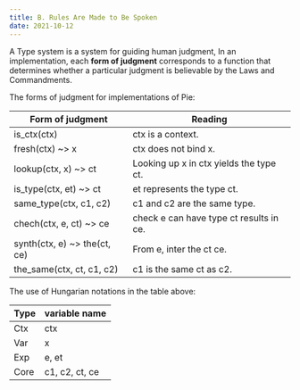 ```yaml
---
title: B. Rules Are Made to Be Spoken
date: 2021-10-12
---
```


A Type system is a system for guiding human judgment,
In an implementation, each **form of judgment**
corresponds to a function that determines
whether a particular judgment is believable
by the Laws and Commandments.

The forms of judgment for implementations of Pie:

| Form of judgment             | Reading                                 |
|------------------------------|-----------------------------------------|
| is_ctx(ctx)                  | ctx is a context.                       |
| fresh(ctx) ~> x              | ctx does not bind x.                    |
| lookup(ctx, x) ~> ct         | Looking up x in ctx yields the type ct. |
| is_type(ctx, et) ~> ct       | et represents the type ct.              |
| same_type(ctx, c1, c2)       | c1 and c2 are the same type.            |
| chech(ctx, e, ct) ~> ce      | check e can have type ct results in ce. |
| synth(ctx, e) ~> the(ct, ce) | From e, inter the ct ce.                |
| the_same(ctx, ct, c1, c2)    | c1 is the same ct as c2.                |

The use of Hungarian notations in the table above:

| Type | variable name  |
|------|----------------|
| Ctx  | ctx            |
| Var  | x              |
| Exp  | e, et          |
| Core | c1, c2, ct, ce |
